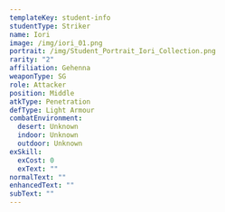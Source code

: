 ```yaml
---
templateKey: student-info
studentType: Striker
name: Iori
image: /img/iori_01.png
portrait: /img/Student_Portrait_Iori_Collection.png
rarity: "2"
affiliation: Gehenna
weaponType: SG
role: Attacker
position: Middle
atkType: Penetration
defType: Light Armour
combatEnvironment:
  desert: Unknown
  indoor: Unknown
  outdoor: Unknown
exSkill:
  exCost: 0
  exText: ""
normalText: ""
enhancedText: ""
subText: ""
---
```

